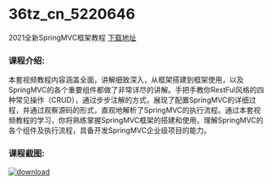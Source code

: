 # 36tz_cn_5220646
2021全新SpringMVC框架教程
[下载地址](http://www.36tz.cn/article/5220646 "下载地址")
### 课程介绍:
本套视频教程内容涵盖全面，讲解细致深入，从框架搭建到框架使用，以及SpringMVC的各个重要组件都做了非常详尽的讲解。手把手教你RestFul风格的四种常见操作（CRUD），通过步步注解的方式，展现了配置SpringMVC的详细过程，并通过观察源码的形式，直观地解析了SpringMVC的执行流程。通过本套视频教程的学习，你将熟练掌握SpringMVC框架的搭建和使用，理解SpringMVC的各个组件及执行流程，具备开发SpringMVC企业级项目的能力。

### 课程截图:
[![download](http://36tz.cn/muke_img/2021_08_2-12.png "下载地址")](http://www.36tz.cn "下载地址")
